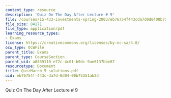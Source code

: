 ```yaml
---
content_type: resource
description: 'Quiz On The Day After Lecture # 9'
file: /courses/15-433-investments-spring-2003/eb76754f443cda7d0d0400b75351ab2d_QuizMarch_5_solutions.pdf
file_size: 84171
file_type: application/pdf
learning_resource_types:
- Exams
license: https://creativecommons.org/licenses/by-nc-sa/4.0/
ocw_type: OCWFile
parent_title: Exams
parent_type: CourseSection
parent_uid: a0839110-e72c-4c01-b9dc-9ae6137bbe87
resourcetype: Document
title: QuizMarch_5_solutions.pdf
uid: eb76754f-443c-da7d-0d04-00b75351ab2d
---
```

Quiz On The Day After Lecture # 9